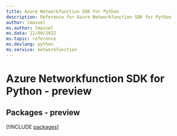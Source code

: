 ```yaml
---
title: Azure Networkfunction SDK for Python
description: Reference for Azure Networkfunction SDK for Python
author: lmazuel
ms.author: lmazuel
ms.data: 12/09/2022
ms.topic: reference
ms.devlang: python
ms.service: networkfunction
---
```

# Azure Networkfunction SDK for Python - preview
## Packages - preview
[!INCLUDE [packages](networkfunction-index.md)]